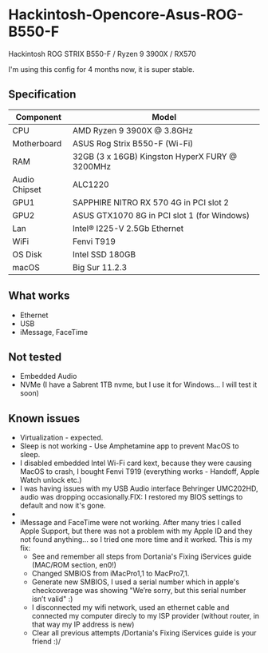 # Hackintosh-Opencore-Asus-ROG-B550-F
Hackintosh ROG STRIX B550-F / Ryzen 9 3900X / RX570

I'm using this config for 4 months now, it is super stable. 

## Specification

| **Component** | **Model** |
| ------------- | --------- |
| CPU | AMD Ryzen 9 3900X @ 3.8GHz |
| Motherboard | ASUS Rog Strix B550-F (Wi-Fi) |
| RAM | 32GB (3 x 16GB) Kingston HyperX FURY @ 3200MHz |
| Audio Chipset | ALC1220 |
| GPU1 | SAPPHIRE NITRO RX 570 4G in PCI slot 2|
| GPU2 | ASUS GTX1070 8G in PCI slot 1 (for Windows)|
| Lan |  Intel® I225-V 2.5Gb Ethernet |
| WiFi |  Fenvi T919 |
| OS Disk | Intel SSD 180GB |
| macOS | Big Sur 11.2.3 |

## What works

- Ethernet
- USB
- iMessage, FaceTime

## Not tested

- Embedded Audio
- NVMe (I have a Sabrent 1TB nvme, but I use it for Windows... I will test it soon)

## Known issues
- Virtualization - expected.
- Sleep is not working - Use Amphetamine app to prevent MacOS to sleep. 
- I disabled embedded Intel Wi-Fi card kext, because they were causing MacOS to crash, I bought Fenvi T919 (everything works - Handoff, Apple Watch unlock etc.)
- I was having issues with my USB Audio interface Behringer UMC202HD, audio was dropping occasionally.FIX: I restored my BIOS settings to default and now it's gone. 
- 
- iMessage and FaceTime were not working. After many tries I called Apple Support, but there was not a problem with my Apple ID and they not found anything... so I tried one more time and it worked. This is my fix:
  -  See and remember all steps from Dortania's Fixing iServices guide (MAC/ROM section, en0!)
  -  Changed SMBIOS from iMacPro1,1 to MacPro7,1. 
  -  Generate new SMBIOS, I used a serial number which in apple's checkcoverage was showing "We’re sorry, but this serial number isn’t valid" :) 
  -  I disconnected my wifi network, used an ethernet cable and connected my computer direcly to my ISP provider (without router, in that way my IP address is new)
  -  Clear all previous attempts /Dortania's Fixing iServices guide is your friend :)/

